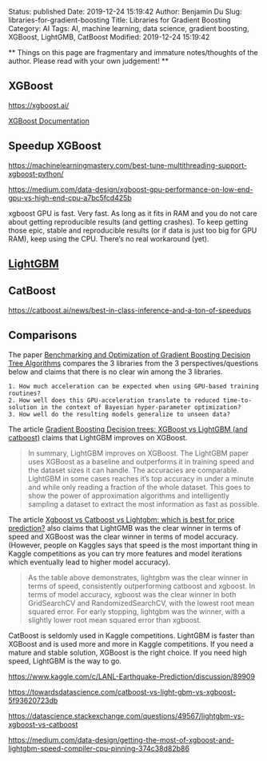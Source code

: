 Status: published
Date: 2019-12-24 15:19:42
Author: Benjamin Du
Slug: libraries-for-gradient-boosting
Title: Libraries for Gradient Boosting
Category: AI
Tags: AI, machine learning, data science, gradient boosting, XGBoost, LightGMB, CatBoost
Modified: 2019-12-24 15:19:42

**
Things on this page are fragmentary and immature notes/thoughts of the author.
Please read with your own judgement!
**

## XGBoost

https://xgboost.ai/

[XGBoost Documentation](https://xgboost.readthedocs.io/en/latest/)

## Speedup XGBoost

https://machinelearningmastery.com/best-tune-multithreading-support-xgboost-python/

https://medium.com/data-design/xgboost-gpu-performance-on-low-end-gpu-vs-high-end-cpu-a7bc5fcd425b

xgboost GPU is fast. 
Very fast. 
As long as it fits in RAM and you do not care about getting reproducible results (and getting crashes).
To keep getting those epic, 
stable and reproducible results (or if data is just too big for GPU RAM), 
keep using the CPU. There’s no real workaround (yet).


## [LightGBM](https://github.com/microsoft/LightGBM)

## CatBoost

https://catboost.ai/news/best-in-class-inference-and-a-ton-of-speedups

## Comparisons

The paper [Benchmarking and Optimization of Gradient Boosting Decision Tree Algorithms](https://arxiv.org/pdf/1809.04559.pdf)
compares the 3 libraries from the 3 perspectives/questions below
and claims that there is no clear win among the 3 libraries.

    1. How much acceleration can be expected when using GPU-based training routines?
    2. How well does this GPU-acceleration translate to reduced time-to-solution in the context of Bayesian hyper-parameter optimization?
    3. How well do the resulting models generalize to unseen data?

The article 
[Gradient Boosting Decision trees: XGBoost vs LightGBM (and catboost)](https://medium.com/kaggle-nyc/gradient-boosting-decision-trees-xgboost-vs-lightgbm-and-catboost-72df6979e0bb)
claims that LightGBM improves on XGBoost.

> In summary, 
> LightGBM improves on XGBoost. 
> The LightGBM paper uses XGBoost as a baseline and outperforms it in training speed and the dataset sizes it can handle. 
> The accuracies are comparable. 
> LightGBM in some cases reaches it’s top accuracy in under a minute and while only reading a fraction of the whole dataset. 
> This goes to show the power of approximation algorithms 
> and intelligently sampling a dataset to extract the most information as fast as possible.

The article [Xgboost vs Catboost vs Lightgbm: which is best for price prediction?](https://blog.griddynamics.com/xgboost-vs-catboost-vs-lightgbm-which-is-best-for-price-prediction/)
also claims that LightGMB was the clear winner in terms of speed
and XGBoost was the clear winner in terms of model accuracy.
(However, 
people on Kaggles says that speed is the most important thing in Kaggle competitions
as you can try more features and model iterations 
which eventually lead to higher model accuracy).

> As the table above demonstrates, 
> lightgbm was the clear winner in terms of speed, 
> consistently outperforming catboost and xgboost. 
> In terms of model accuracy, 
> xgboost was the clear winner in both GridSearchCV and RandomizedSearchCV, 
> with the lowest root mean squared error. 
> For early stopping, 
> lightgbm was the winner, 
> with a slightly lower root mean squared error than xgboost.


CatBoost is seldomly used in Kaggle competitions.
LightGBM is faster than XGBoost and is used more and more in Kaggle competitions.
If you need a mature and stable solution,
XGBoost is the right choice.
If you need high speed,
LightGBM is the way to go.

https://www.kaggle.com/c/LANL-Earthquake-Prediction/discussion/89909

https://towardsdatascience.com/catboost-vs-light-gbm-vs-xgboost-5f93620723db

https://datascience.stackexchange.com/questions/49567/lightgbm-vs-xgboost-vs-catboost

https://medium.com/data-design/getting-the-most-of-xgboost-and-lightgbm-speed-compiler-cpu-pinning-374c38d82b86
